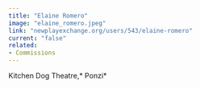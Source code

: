 ```yaml
---
title: "Elaine Romero"
image: "elaine_romero.jpeg"
link: "newplayexchange.org/users/543/elaine-romero"
current: "false"
related:
- Commissions
---
```


Kitchen Dog Theatre,* Ponzi*

